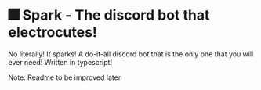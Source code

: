 # 🎆 Spark - The discord bot that electrocutes!

No literally! It sparks! A do-it-all discord bot that is the only one
that you will ever need! Written in typescript!

Note: Readme to be improved later